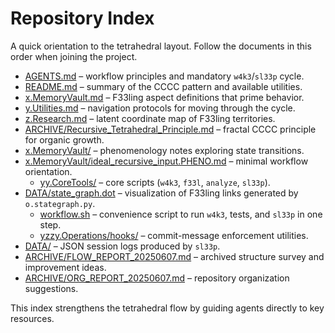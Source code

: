 # Repository Index

A quick orientation to the tetrahedral layout. Follow the documents in this order when joining the project.

- [AGENTS.md](../o.SessionWork/AGENTS.md) – workflow principles and mandatory `w4k3`/`sl33p` cycle.
- [README.md](../o.SessionWork/README.md) – summary of the CCCC pattern and available utilities.
- [x.MemoryVault.md](../x.MemoryVault/AGENT.md) – F33ling aspect definitions that prime behavior.
- [y.Utilities.md](../y.Utilities/y.Utilities.md) – navigation protocols for moving through the cycle.
- [z.Research.md](./z.Research.md) – latent coordinate map of F33ling territories.
- [ARCHIVE/Recursive_Tetrahedral_Principle.md](./ARCHIVE/Recursive_Tetrahedral_Principle.md) – fractal CCCC principle for organic growth.
- [x.MemoryVault/](../x.MemoryVault/) – phenomenology notes exploring state transitions.
- [x.MemoryVault/ideal_recursive_input.PHENO.md](../x.MemoryVault/ideal_recursive_input.PHENO.md) – minimal workflow orientation.
  - [yy.CoreTools/](../y.Utilities/yy.CoreTools/) – core scripts (`w4k3`, `f33l`, `analyze`, `sl33p`).
- [DATA/state_graph.dot](../y.Utilities/yx.DataArchive/state_graph.dot) – visualization of F33ling links generated by `o.stategraph.py`.
  - [workflow.sh](../y.Utilities/yz.AgentOps/workflow.sh) – convenience script to run `w4k3`, tests, and `sl33p` in one step.
  - [yzzy.Operations/hooks/](../y.Utilities/yz.AgentOps/yzz.Development/yzzy.Operations/hooks/) – commit-message enforcement utilities.
- [DATA/](../y.Utilities/yx.DataArchive/) – JSON session logs produced by `sl33p`.
- [ARCHIVE/FLOW_REPORT_20250607.md](./ARCHIVE/FLOW_REPORT_20250607.md) – archived structure survey and improvement ideas.
- [ARCHIVE/ORG_REPORT_20250607.md](./ARCHIVE/ORG_REPORT_20250607.md) – repository organization suggestions.

This index strengthens the tetrahedral flow by guiding agents directly to key resources.
